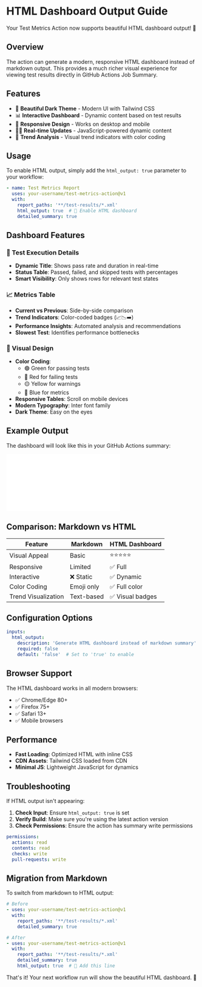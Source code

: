 # HTML Dashboard Output Guide

Your Test Metrics Action now supports beautiful HTML dashboard output! 🎉

## Overview

The action can generate a modern, responsive HTML dashboard instead of markdown output. This provides a much richer visual experience for viewing test results directly in GitHub Actions Job Summary.

## Features

- 🎨 **Beautiful Dark Theme** - Modern UI with Tailwind CSS
- 📊 **Interactive Dashboard** - Dynamic content based on test results
- 📱 **Responsive Design** - Works on desktop and mobile
- 🏃‍♂️ **Real-time Updates** - JavaScript-powered dynamic content
- 🎯 **Trend Analysis** - Visual trend indicators with color coding

## Usage

To enable HTML output, simply add the `html_output: true` parameter to your workflow:

```yaml
- name: Test Metrics Report
  uses: your-username/test-metrics-action@v1
  with:
    report_paths: '**/test-results/*.xml'
    html_output: true  # 🎯 Enable HTML dashboard
    detailed_summary: true
```

## Dashboard Features

### 📄 Test Execution Details
- **Dynamic Title**: Shows pass rate and duration in real-time
- **Status Table**: Passed, failed, and skipped tests with percentages
- **Smart Visibility**: Only shows rows for relevant test states

### 📈 Metrics Table
- **Current vs Previous**: Side-by-side comparison
- **Trend Indicators**: Color-coded badges (📈📉➡️)
- **Performance Insights**: Automated analysis and recommendations
- **Slowest Test**: Identifies performance bottlenecks

### 🎨 Visual Design
- **Color Coding**: 
  - 🟢 Green for passing tests
  - 🔴 Red for failing tests  
  - 🟡 Yellow for warnings
  - 🔵 Blue for metrics
- **Responsive Tables**: Scroll on mobile devices
- **Modern Typography**: Inter font family
- **Dark Theme**: Easy on the eyes

## Example Output

The dashboard will look like this in your GitHub Actions summary:

![HTML Dashboard Preview](demo-html.html)

## Comparison: Markdown vs HTML

| Feature | Markdown | HTML Dashboard |
|---------|----------|----------------|
| Visual Appeal | Basic | ⭐⭐⭐⭐⭐ |
| Responsive | Limited | ✅ Full |
| Interactive | ❌ Static | ✅ Dynamic |
| Color Coding | Emoji only | ✅ Full color |
| Trend Visualization | Text-based | ✅ Visual badges |

## Configuration Options

```yaml
inputs:
  html_output:
    description: 'Generate HTML dashboard instead of markdown summary'
    required: false
    default: 'false'  # Set to 'true' to enable
```

## Browser Support

The HTML dashboard works in all modern browsers:
- ✅ Chrome/Edge 80+
- ✅ Firefox 75+
- ✅ Safari 13+
- ✅ Mobile browsers

## Performance

- **Fast Loading**: Optimized HTML with inline CSS
- **CDN Assets**: Tailwind CSS loaded from CDN
- **Minimal JS**: Lightweight JavaScript for dynamics

## Troubleshooting

If HTML output isn't appearing:

1. **Check Input**: Ensure `html_output: true` is set
2. **Verify Build**: Make sure you're using the latest action version
3. **Check Permissions**: Ensure the action has summary write permissions

```yaml
permissions:
  actions: read
  contents: read
  checks: write
  pull-requests: write
```

## Migration from Markdown

To switch from markdown to HTML output:

```yaml
# Before
- uses: your-username/test-metrics-action@v1
  with:
    report_paths: '**/test-results/*.xml'
    detailed_summary: true

# After  
- uses: your-username/test-metrics-action@v1
  with:
    report_paths: '**/test-results/*.xml'
    detailed_summary: true
    html_output: true  # 🎯 Add this line
```

That's it! Your next workflow run will show the beautiful HTML dashboard. 🚀
